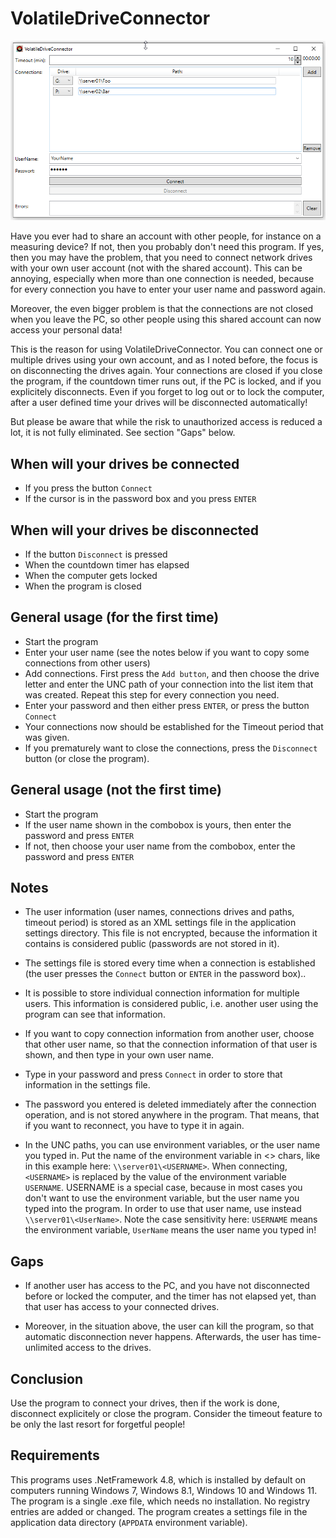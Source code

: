 ﻿# VolatileDriveConnector

![](Images/ScreenShot01.png)

Have you ever had to share an account with other people, for instance on a measuring device? If not, then you probably don't need this program.
If yes, then you may have the problem, that you need to connect network drives with your
own user account (not with the shared account). This can be annoying, especially when more
than one connection is needed, because for every connection you have to enter your user name and password again.


Moreover, the even bigger problem is that the connections are not closed when you leave the PC,
so other people using this shared account can now access your personal data!

This is the reason for using VolatileDriveConnector. You can connect one or multiple
drives using your own account, and as I noted before, the focus is on disconnecting the drives again.
Your connections are closed if you close the program, if the countdown timer runs out, if the PC is locked, and if
you explicitely disconnects. Even if you forget to log out or to lock the computer, after a
user defined time your drives will be disconnected automatically!

But please be aware that while the risk to unauthorized access is reduced a lot, it is not fully eliminated. See section "Gaps" below.


## When will your drives be connected

 - If you press the button `Connect`
 - If the cursor is in the password box and you press `ENTER`

## When will your drives be disconnected

- If the button `Disconnect` is pressed
- When the countdown timer has elapsed
- When the computer gets locked 
- When the program is closed

## General usage (for the first time)

- Start the program
- Enter your user name (see the notes below if you want to copy some connections from other users)
- Add connections. First press the `Add button`, and then choose the drive letter and enter the UNC
path of your connection into the list item that was created. Repeat this step for 
every connection you need.
- Enter your password and then either press `ENTER`, or press the button `Connect`
- Your connections now should be established for the Timeout period that was given.
- If you prematurely want to close the connections, press the `Disconnect` button (or close the program).

## General usage (not the first time)
- Start the program
- If the user name shown in the combobox is yours, then enter the password and press `ENTER`
- If not, then choose your user name from the combobox, enter the password and press `ENTER`

## Notes

- The user information (user names, connections drives and paths, timeout period) is stored as an
XML settings file in the application settings directory. This file is not encrypted, because the information
it contains is considered public (passwords are not stored in it).

- The settings file is stored every time when a connection is established (the user presses the `Connect` button or `ENTER` in the password box)..

- It is possible to store individual connection information for multiple users. This 
information is considered public, i.e. another user using the program can see that information.

- If you want to copy connection information from another user, choose that other user name,
so that the connection information of that user is shown, and then type in your own user name.

- Type in your password and press `Connect` in order to store that information in the settings file.

- The password you entered is deleted immediately after the connection operation,
and is not stored anywhere in the program. That means, that if you want to reconnect, you have to type it in again.

- In the UNC paths, you can use environment variables, or the user name you typed in.
Put the name of the environment variable in <> chars, like in this example here: `\\server01\<USERNAME>`. When connecting, `<USERNAME>` is replaced
by the value of the environment variable `USERNAME`. 
USERNAME is a special case, because in most cases you don't want to use the environment variable, but the user name
you typed into the program. In order to use that user name, use instead `\\server01\<UserName>`. Note the case sensitivity here:
`USERNAME` means the environment variable, `UserName` means the user name you typed in!
## Gaps

- If another user has access to the PC, and you have not disconnected before or locked the computer, and the timer has not elapsed yet,
than that user has access to your connected drives.

- Moreover, in the situation above, the user can kill the program, so that automatic disconnection
never happens. Afterwards, the user has time-unlimited access to the drives.


## Conclusion

Use the program to connect your drives, then if the work is done,
disconnect explicitely or close the program. Consider the timeout feature 
to be only the last resort for forgetful people!

## Requirements

This programs uses .NetFramework 4.8, which is installed by default on computers running Windows 7, Windows 8.1, Windows 10 and Windows 11.
The program is a single .exe file, which needs no installation. No registry entries are added or changed. The program
creates a settings file in the application data directory (`APPDATA` environment variable).